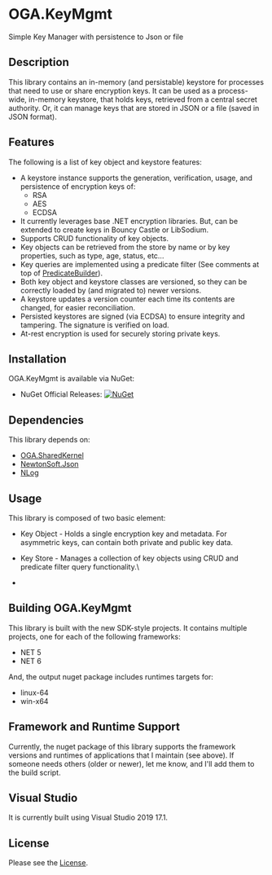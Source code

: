 # OGA.KeyMgmt
Simple Key Manager with persistence to Json or file

## Description
This library contains an in-memory (and persistable) keystore for processes that need to use or share encryption keys.
It can be used as a process-wide, in-memory keystore, that holds keys, retrieved from a central secret authority.
Or, it can manage keys that are stored in JSON or a file (saved in JSON format).

## Features
The following is a list of key object and keystore features:
* A keystore instance supports the generation, verification, usage, and persistence of encryption keys of:
  * RSA
  * AES
  * ECDSA
* It currently leverages base .NET encryption libraries. But, can be extended to create keys in Bouncy Castle or LibSodium.
* Supports CRUD functionality of key objects.
* Key objects can be retrieved from the store by name or by key properties, such as type, age, status, etc...
* Key queries are implemented using a predicate filter (See comments at top of [PredicateBuilder](https://github.com/LeeWhite187/OGA.DomainBase/blob/main/OGA.DomainBase/OGA.DomainBase_SP/QueryHelpers/PredicateBuilder.cs)).
* Both key object and keystore classes are versioned, so they can be correctly loaded by (and migrated to) newer versions.
* A keystore updates a version counter each time its contents are changed, for easier reconciliation.
* Persisted keystores are signed (via ECDSA) to ensure integrity and tampering. The signature is verified on load.
* At-rest encryption is used for securely storing private keys.

## Installation
OGA.KeyMgmt is available via NuGet:
* NuGet Official Releases: [![NuGet](https://img.shields.io/nuget/vpre/OGA.KeyMgmt.svg?label=NuGet)](https://www.nuget.org/packages/OGA.KeyMgmt)

## Dependencies
This library depends on:
* [OGA.SharedKernel](https://github.com/LeeWhite187/OGA.SharedKernel)
* [NewtonSoft.Json](https://github.com/JamesNK/Newtonsoft.Json)
* [NLog](https://github.com/NLog/NLog/)

## Usage
This library is composed of two basic element:
* Key Object - Holds a single encryption key and metadata. For asymmetric keys, can contain both private and public key data.
* Key Store - Manages a collection of key objects using CRUD and predicate filter query functionality.\



* 

## Building OGA.KeyMgmt
This library is built with the new SDK-style projects.
It contains multiple projects, one for each of the following frameworks:
* NET 5
* NET 6

And, the output nuget package includes runtimes targets for:
* linux-64
* win-x64

## Framework and Runtime Support
Currently, the nuget package of this library supports the framework versions and runtimes of applications that I maintain (see above).
If someone needs others (older or newer), let me know, and I'll add them to the build script.

## Visual Studio
It is currently built using Visual Studio 2019 17.1.

## License
Please see the [License](LICENSE).
